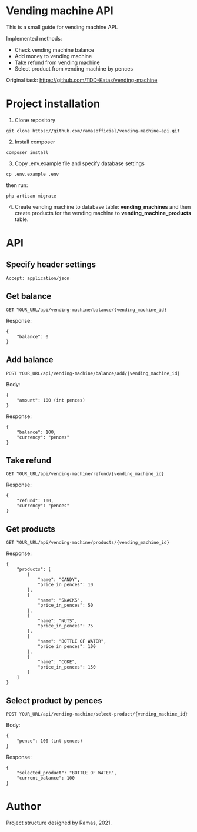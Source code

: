 # Vending machine API
This is a small guide for vending machine API.

Implemented methods:
* Check vending machine balance
* Add money to vending machine
* Take refund from vending machine
* Select product from vending machine by pences

Original task:
https://github.com/TDD-Katas/vending-machine

# Project installation
1. Clone repository
```
git clone https://github.com/ramasofficial/vending-machine-api.git
```

2. Install composer
```
composer install
```

3. Copy .env.example file and specify database settings
```
cp .env.example .env
```
then run:
```
php artisan migrate
```

4. Create vending machine to database table: <strong>vending_machines</strong> and then create products for the vending machine to <strong>vending_machine_products</strong> table.

# API
## Specify header settings
```
Accept: application/json
```

## Get balance
```
GET YOUR_URL/api/vending-machine/balance/{vending_machine_id}
```

Response:
```
{
    "balance": 0
}
```

## Add balance
```
POST YOUR_URL/api/vending-machine/balance/add/{vending_machine_id}
```

Body:
```
{
    "amount": 100 (int pences)
}
```

Response:
```
{
    "balance": 100,
    "currency": "pences"
}
```

## Take refund
```
GET YOUR_URL/api/vending-machine/refund/{vending_machine_id}
```

Response:
```
{
    "refund": 100,
    "currency": "pences"
}
```

## Get products
```
GET YOUR_URL/api/vending-machine/products/{vending_machine_id}
```

Response:
```
{
    "products": [
        {
            "name": "CANDY",
            "price_in_pences": 10
        },
        {
            "name": "SNACKS",
            "price_in_pences": 50
        },
        {
            "name": "NUTS",
            "price_in_pences": 75
        },
        {
            "name": "BOTTLE OF WATER",
            "price_in_pences": 100
        },
        {
            "name": "COKE",
            "price_in_pences": 150
        }
    ]
}
```

## Select product by pences
```
POST YOUR_URL/api/vending-machine/select-product/{vending_machine_id}
```

Body:
```
{
    "pence": 100 (int pences)
}
```

Response:
```
{
    "selected_product": "BOTTLE OF WATER",
    "current_balance": 100
}
```

# Author
Project structure designed by Ramas, 2021.
